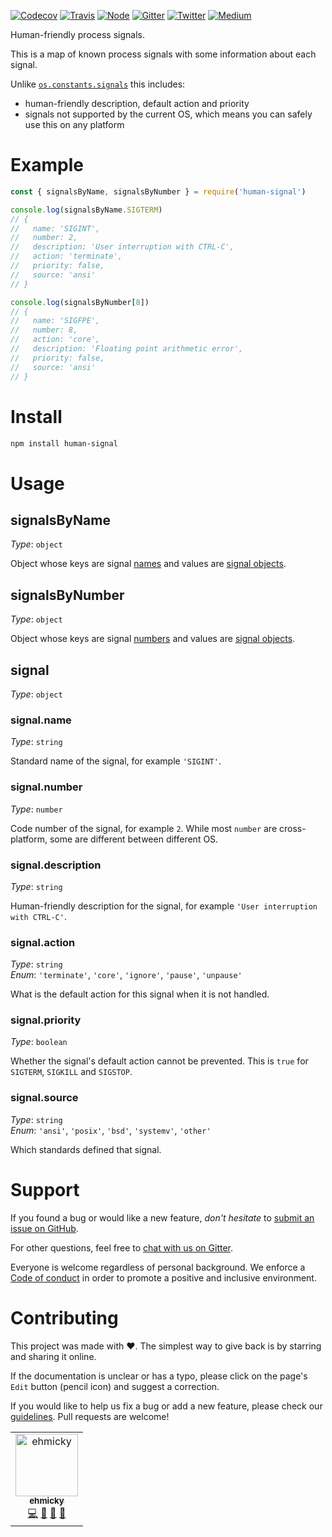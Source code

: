 [![Codecov](https://img.shields.io/codecov/c/github/ehmicky/human-signal.svg?label=tested&logo=codecov)](https://codecov.io/gh/ehmicky/human-signal)
[![Travis](https://img.shields.io/badge/cross-platform-4cc61e.svg?logo=travis)](https://travis-ci.org/ehmicky/human-signal)
[![Node](https://img.shields.io/node/v/human-signal.svg?logo=node.js)](https://www.npmjs.com/package/human-signal)
[![Gitter](https://img.shields.io/gitter/room/ehmicky/human-signal.svg?logo=gitter)](https://gitter.im/ehmicky/human-signal)
[![Twitter](https://img.shields.io/badge/%E2%80%8B-twitter-4cc61e.svg?logo=twitter)](https://twitter.com/intent/follow?screen_name=ehmicky)
[![Medium](https://img.shields.io/badge/%E2%80%8B-medium-4cc61e.svg?logo=medium)](https://medium.com/@ehmicky)

Human-friendly process signals.

This is a map of known process signals with some information about each signal.

Unlike
[`os.constants.signals`](https://nodejs.org/api/os.html#os_signal_constants)
this includes:

- human-friendly description, default action and priority
- signals not supported by the current OS, which means you can safely use this
  on any platform

# Example

```js
const { signalsByName, signalsByNumber } = require('human-signal')

console.log(signalsByName.SIGTERM)
// {
//   name: 'SIGINT',
//   number: 2,
//   description: 'User interruption with CTRL-C',
//   action: 'terminate',
//   priority: false,
//   source: 'ansi'
// }

console.log(signalsByNumber[8])
// {
//   name: 'SIGFPE',
//   number: 8,
//   action: 'core',
//   description: 'Floating point arithmetic error',
//   priority: false,
//   source: 'ansi'
// }
```

# Install

```bash
npm install human-signal
```

# Usage

## signalsByName

_Type_: `object`

Object whose keys are signal [names](#signalname) and values are
[signal objects](#signal).

## signalsByNumber

_Type_: `object`

Object whose keys are signal [numbers](#signalnumber) and values are
[signal objects](#signal).

## signal

_Type_: `object`

### signal.name

_Type_: `string`

Standard name of the signal, for example `'SIGINT'`.

### signal.number

_Type_: `number`

Code number of the signal, for example `2`. While most `number` are
cross-platform, some are different between different OS.

### signal.description

_Type_: `string`

Human-friendly description for the signal, for example
`'User interruption with CTRL-C'`.

### signal.action

_Type_: `string`<br>_Enum_: `'terminate'`, `'core'`, `'ignore'`, `'pause'`,
`'unpause'`

What is the default action for this signal when it is not handled.

### signal.priority

_Type_: `boolean`

Whether the signal's default action cannot be prevented. This is `true` for
`SIGTERM`, `SIGKILL` and `SIGSTOP`.

### signal.source

_Type_: `string`<br>_Enum_: `'ansi'`, `'posix'`, `'bsd'`, `'systemv'`, `'other'`

Which standards defined that signal.

# Support

If you found a bug or would like a new feature, _don't hesitate_ to
[submit an issue on GitHub](../../issues).

For other questions, feel free to
[chat with us on Gitter](https://gitter.im/ehmicky/human-signal).

Everyone is welcome regardless of personal background. We enforce a
[Code of conduct](CODE_OF_CONDUCT.md) in order to promote a positive and
inclusive environment.

# Contributing

This project was made with ❤️. The simplest way to give back is by starring and
sharing it online.

If the documentation is unclear or has a typo, please click on the page's `Edit`
button (pencil icon) and suggest a correction.

If you would like to help us fix a bug or add a new feature, please check our
[guidelines](CONTRIBUTING.md). Pull requests are welcome!

<!-- Thanks go to our wonderful contributors: -->

<!-- ALL-CONTRIBUTORS-LIST:START -->
<!-- prettier-ignore -->
<table><tr><td align="center"><a href="https://twitter.com/ehmicky"><img src="https://avatars2.githubusercontent.com/u/8136211?v=4" width="100px;" alt="ehmicky"/><br /><sub><b>ehmicky</b></sub></a><br /><a href="https://github.com/ehmicky/human-signal/commits?author=ehmicky" title="Code">💻</a> <a href="#design-ehmicky" title="Design">🎨</a> <a href="#ideas-ehmicky" title="Ideas, Planning, & Feedback">🤔</a> <a href="https://github.com/ehmicky/human-signal/commits?author=ehmicky" title="Documentation">📖</a></td></tr></table>

<!-- ALL-CONTRIBUTORS-LIST:END -->
